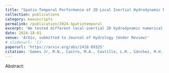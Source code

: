 ```yaml
---
title: "Spatio-Temporal Performance of 2D Local Inertial Hydrodynamic Models for Urban Drainage and Dam-Break Applications"
collection: publications
category: manuscripts
permalink: /publication/2024-Spatiotemporal
excerpt: 'We tested different local-inertial 2D hydrodynamic numerical schemes to represent flood dynamics in domains with the influence of urban drainage and cases of rapid flows with large Froude numbers as a dam-break scenario.'
date: 2024-10-01
venue: 'ArXiv, submitted to Journal of Hydrology (Under Review)'
# slidesurl: '[)'
paperurl: 'https://arxiv.org/abs/2410.09325'
citation: 'Gomes Jr, M.N., Castro, M.A., Castillo, L.M., Sánchez, M.H., Giacomoni, M.H., de Paiva, R.C. and Bates, P.D., 2024. Spatio-Temporal Performance of 2D Local Inertial Hydrodynamic Models for Urban Drainage and Dam-Break Applications. arXiv preprint arXiv:2410.09325.'
---
```


Abstract:
